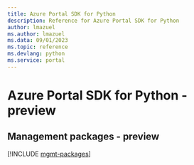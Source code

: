 ```yaml
---
title: Azure Portal SDK for Python
description: Reference for Azure Portal SDK for Python
author: lmazuel
ms.author: lmazuel
ms.data: 09/01/2023
ms.topic: reference
ms.devlang: python
ms.service: portal
---
```

# Azure Portal SDK for Python - preview

## Management packages - preview
[!INCLUDE [mgmt-packages](portal-mgmt-index.md)]